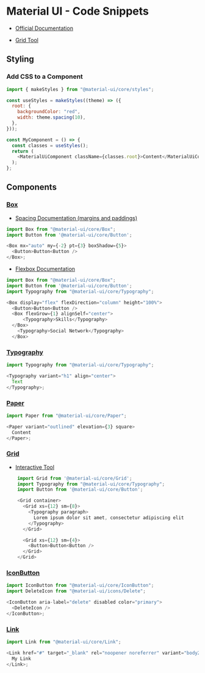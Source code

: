 # Material UI - Code Snippets

- [Official Documentation](https://material-ui.com/)

- [Grid Tool](https://material-ui.com/components/grid/#interactive)

## Styling

### Add CSS to a Component

```javascript
import { makeStyles } from "@material-ui/core/styles";

const useStyles = makeStyles((theme) => ({
  root: {
    backgroundColor: "red",
    width: theme.spacing(10),
  },
}));

const MyComponent = () => {
  const classes = useStyles();
  return (
    <MaterialUiComponent className={classes.root}>Content</MaterialUiComponent>
  );
};
```

## Components

### [Box](https://material-ui.com/components/box/#box)

- [Spacing Documentation (margins and paddings)](https://material-ui.com/system/spacing/)

```javascript
import Box from "@material-ui/core/Box";
import Button from '@material-ui/core/Button';

<Box mx="auto" my={-2} pt={3} boxShadow={5}>
  <Button>Button<Button />
</Box>;
```

- [Flexbox Documentation](https://material-ui.com/system/flexbox/#flexbox)

```javascript
import Box from "@material-ui/core/Box";
import Button from '@material-ui/core/Button';
import Typography from "@material-ui/core/Typography";

<Box display="flex" flexDirection="column" height="100%">
  <Button>Button<Button />
  <Box flexGrow={1} alignSelf="center">
      <Typography>Skills</Typography>
  </Box>
    <Typography>Social Network</Typography>
  </Box>
```

### [Typography](https://material-ui.com/components/typography/#typography)

```javascript
import Typography from "@material-ui/core/Typography";

<Typography variant="h1" align="center">
  Text
</Typography>;
```

### [Paper](https://material-ui.com/pt/api/paper/)

```javascript
import Paper from "@material-ui/core/Paper";

<Paper variant="outlined" elevation={3} square>
  Content
</Paper>;
```

### [Grid](https://material-ui.com/components/grid/)

- [Interactive Tool](https://material-ui.com/components/grid/#interactive)

```javascript
    import Grid from '@material-ui/core/Grid';
    import Typography from "@material-ui/core/Typography";
    import Button from '@material-ui/core/Button';

    <Grid container>
      <Grid xs={12} sm={8}>
        <Typography paragraph>
          Lorem ipsum dolor sit amet, consectetur adipiscing elit
        </Typography>
      </Grid>

      <Grid xs={12} sm={4}>
        <Button>Button<Button />
      </Grid>
    </Grid>
```

### [IconButton](https://material-ui.com/components/buttons/#icon-buttons)

```javascript
import IconButton from "@material-ui/core/IconButton";
import DeleteIcon from "@material-ui/icons/Delete";

<IconButton aria-label="delete" disabled color="primary">
  <DeleteIcon />
</IconButton>;
```

### [Link](https://material-ui.com/components/links/)

```javascript
import Link from "@material-ui/core/Link";

<Link href="#" target="_blank" rel="noopener noreferrer" variant="body2">
  My Link
</Link>;
```
